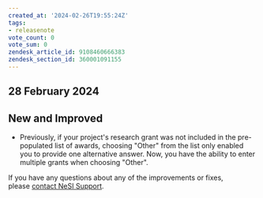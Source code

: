 ```yaml
---
created_at: '2024-02-26T19:55:24Z'
tags:
- releasenote
vote_count: 0
vote_sum: 0
zendesk_article_id: 9108460666383
zendesk_section_id: 360001091155
---
```


## 28 February 2024

## New and Improved

- Previously, if your project's research grant was not included in the
 pre-populated list of awards, choosing "Other" from the list only
 enabled you to provide one alternative answer. Now, you have the
 ability to enter multiple grants when choosing "Other".

If you have any questions about any of the improvements or fixes,
please [contact NeSI Support](mailto:support@nesi.org.nz).
